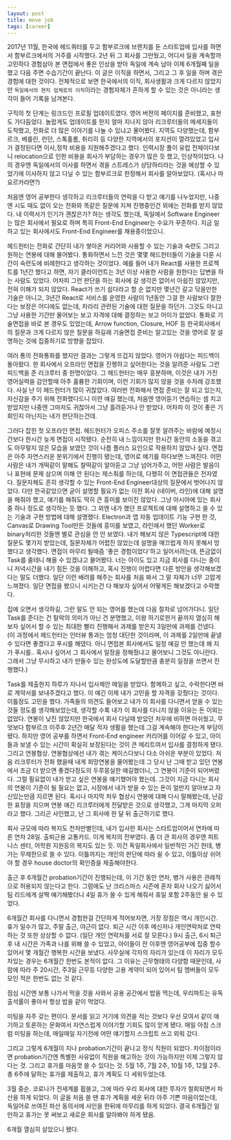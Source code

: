 ```yaml
---
layout: post
title: move job
tags: [career]
---
```


2017년 11월, 한국에 헤드쿼터를 두고 함부르크에 브랜치를 둔 스타트업에 입사를 하면서 함부르크에서의 거주를 시작했다. 2년 뒤 그 회사를 그만뒀고, 어디서 일을 계속할까 고민하다 경험삼아 본 면접에서 좋은 인상을 받아 독일에 계속 남아 이제 6개월째 일을 했고 다음 주면 수습기간이 끝난다. 이 글은 이직을 하면서, 그리고 그 후 일을 하며 겪은 경험에 대한 것이다. 전체적으로 보면 한국에서의 이직, 회사생활과 크게 다르지 않았지만 `독일에서의 현지 업체로의 이직`이라는 경험자체가 흔하게 할 수 있는 것은 아니라는 생각이 들어 기록을 남겨본다.

구직의 첫 단계는 링크드인 프로필 업데이트였다. 영어 버젼의 페이지를 준비했고, 표현도 가다듬었다. 놀랍게도 업데이트를 한지 얼마 지나지 않아 리크루터들의 메세지들이 도착했고, 전화로 더 많은 이야기를 나눌 수 있냐고 물어봤다. 지역도 다양했는데, 함부르크, 베를린, 런던, 스톡홀롬, 취리히 등 다양한 지역에서의 포지션이 열려있었고 입사가 결정된다면 이사,정착 비용을 지원해주겠다고 했다. 인력시장 풀이 유럽 전체이다보니 relocation으로 인한 비용을 회사가 부담하는 경우가 많은 듯 했고, 인상적이었다. 나의 경우엔 독일에서의 이사를 하면서 겪을 스트레스가 상당하리라는 것을 예상할 수 있었기에 이사하지 않고 다닐 수 있는 함부르크로 한정해서 회사를 알아보았다. (혹시나 마요르카라면?)

처음엔 영어 공부한다 생각하고 리크루터들의 연락을 다 받고 얘기를 나누었지만, 나중엔 시도 때도 없이 오는 전화와 똑같은 질문에 지쳐 진행중인건 외에는 전화를 받지 않았다. 내 이력서가 인기가 괜찮은가? 하는 생각도 했는데, 독일에서 Software Engineer는 많은 회사에서 필요로 하며 특히 Front-End Engineer는 수요가 꾸준하다. 지금 일하고 있는 회사에서도 Front-End Engineer를 채용중이었으니.

헤드헌터는 전화로 간단히 내가 쌓아온 커리어와 사용할 수 있는 기술과 숙련도 그리고 원하는 연봉에 대해 물어봤다. 통화하면서 느낀 것은 몇몇 헤드헌터들이 기술을 다룬 시간이 숙련도에 비례한다고 생각하는 것이었다. 예를 들어 내가 React를 사용한 프로젝트를 1년간 했다고 하면, 자기 클라이언트는 3년 이상 사용한 사람을 원한다는 답변을 하는 사람도 있었다. 어차피 그런 판단을 하는 회사에 갈 생각은 없어서 아쉽진 않았지만, 전혀 이해가 되지 않았다. React가 쓰기 쉽다라고 할 순 없지만 몇년간 갈고 닦을만한 기술은 아니고, 3년간 React로 서비스를 운영한 사람이 1년동안 그걸 한 사람보다 잘한다는 보장은 어디에도 없는데, 차라리 관련된 기술에 대한 질문을 하던가. 그것도 아니고 그냥 사용한 기간만 물어보는 보고 자격에 대해 결정하는 보고 어이가 없었다. 통화로 기술면접을 바로 본 경우도 있었는데, Arrow function, Closure, HOF 등 한국회사에서의 질문과 크게 다르지 않은 질문을 하길래 기술면접 준비는 알고있는 것을 영어로 잘 설명하는 것에 집중하기로 방향을 잡았다.

여러 통의 전화통화를 했지만 결과는 그렇게 뜨겁지 않았다. 영어가 아쉽다는 피드백이 돌아왔다. 한 회사에서 오프라인 면접을 진행하고 싶어한다는 것을 알려준 사람도 그런 피드백을 준 리크루터 중 한명이었다. 그 헤드헌터는 매우 흥분하며, 이것은 내가 가진 영어실력을 감안할때 아주 훌륭한 기회이며, 이런 기회가 많지 않을 것을 수차례 강조했다. 사실 난 이 헤드헌터가 많이 귀찮았다. 여러번 전화해서 면접 준비는 잘 되고 있는지, 자신감을 주기 위해 전화했다드니 이런 얘길 했는데, 처음엔 영어듣기 연습하는 셈 치고 받았지만 나중엔 그마저도 귀찮아서 그냥 흘려듣거나 안 받았다. 어차피 이 것이 좋은 기회인지 아닌지는 내가 판단하는건데.

그러다 잡힌 첫 오프라인 면접. 헤드헌터가 오피스 주소를 잘못 알려주는 바람에 예정시간보다 한시간 늦게 면접이 시작됐다. 순전히 내 느낌이지만 한시간 동안의 소동을 겪고도 아무렇지 않은 모습을 보였던 것이 나름 플러스 요인으로 작용하지 않았나 싶다. 면접은 아주 자연스러운 분위기에서 진행이 됐는데, 영어로 얘기를 하다보면 느껴진다. 어떤 사람은 내가 개떡같이 말해도 찰떡같이 알아듣고 그냥 넘어가주고, 어떤 사람은 발음이나 표현에 문제 삼으며 이해 안 된다는 제스춰를 하는데, 다행히 이 면접관들은 전자였다.  질문자체도 흔히 생각할 수 있는 Front-End Engineer대상의 질문에서 벗어나지 않았다. 다만 한국같았으면 굳이 설명할 필요가 없는 이전 회사 (네이버, 라인)에 대해 설명을 해줘야 했고, 얘기를 해줘도 딱히 큰 흥미를 보이진 않았다. 그냥 아시아에 있는 회사중 하나 정도로 생각하는 듯 했다. 그 외엔 내가 했던 프로젝트에 대해 설명하고 쓸 수 있는 기술과 구현 방법에 대해 설명했다. Electron과 앱 자동 업데이트 기능 구현 한 것, Canvas로 Drawing Tool만든 것들에 흥미를 보였고, 라인에서 했던 Worker로 binary처리한 것들엔 별로 관심을 안 안 보였다. 내가 해보지 않은 Typescript에 대한 질문도 몇가지 받았는데, 질문자체가 어렵진 않았는데 설명을 매끄럽게 하지 못해서 망했다고 생각했다. 면접이 마무리 될때즘 '좋은 경험이었다'하고 일어서려는데, 뜬금없이 Task를 줄테니 해올 수 있겠냐고 물어봤다. 너는 아이도 있고 지금 회사를 다니는 중이니 저녁시간을 내기 힘든 것을 이해하고, 혹시 진행이 어렵다면 다른 방안을 생각해보겠다는 말도 더했다. 일단 이런 배려를 해주는 회사를 처음 봐서 그 말 자체가 너무 고맙게 느껴졌다. 일단 면접을 봤으니 시키는건 다 해보자 싶어서 어떻게든 해보겠다고 수락했다.

집에 오면서 생각하길, 그런 말도 안 되는 영어를 했는데 다음 절차로 넘어가다니. 일단 Task를 준다는 건 탈락의 의미가 아닌 건 분명했고, 이왕 하기로한거 끝까지 열심히 해보자 싶어서 할 수 있는 최대한 빨리 진행해서 과제를 받은지 3일만에 과제를 건넸다. (이 과정에서 헤드헌터는 인터뷰 통과는 엄청 대단한 것이라며, 이 과제를 2일만에 끝낼 수 있다면 좋겠다고 푸시를 해댔다. 아니 면접본 회사에서도 일정 얘길 안 했는데 왜 지가 푸시를.. 혹시나 싶어서 그 회사에서 일정을 정해줬냐고 물어보니 그것도 아니란다. 그래서 그냥 무시하고 내가 만들수 있는 완성도에 도달할만큼 충분히 일정을 쓰면서 진행했다.)

Task를 제출한지 하루가 지나서 입사제안 메일을 받았다. 함께하고 싶고, 수락한다면 바로 계약서를 보내주겠다고 했다. 이 얘긴 이제 내가 고민을 할 자격을 갖췄다는 것이다. 이틀정도 고민을 했다. 가족들의 의견도 들어보고 내가 이 회사를 다니면서 얻을 수 있는 것들 정도를 생각해보았는데, 생각할 수록 내가 이 회사를 다니지 않을 이유는 돈 이외는 없었다. 연봉이 낮진 않았지만 한국에서 회사 다닐때 받았던 처우에 비하면 아쉬웠고, 무엇보다 함부르크 이주후 2년간 매달 적자 생활을 했는데 그걸 계속해야 한다는게 부담이 됐다. 하지만 영어 공부를 하면서 Front-End engineer 커리어를 이어갈 수 있고, 아이들과 보낼 수 있는 시간이 확실히 보장된다는 것이 큰 메리트여서 입사를 결정하게 됐다.  그리고 연봉협상. 연봉협상에선 내가 겪는 케이스다보니 다소 아쉬운 부분이 있었다. 처음 리크루터가 전화 했을때 내게 희망연봉을 물어봤는데 그 당시 난 그때 받고 있던 연봉에서 조금 더 받으면 좋겠다정도의 두루뭉실한 얘길했더니, 그 연봉이 기준이 되어버렸다. 그럴 필요없이 내가 받고 싶은 연봉을 얘기했어야 했는데. 그것이 지금 다니는 회사의 연봉이 기준이 될 필요는 없고, 시장에서 내가 받을 수 있는 돈이 얼만지 알아보고 자신있는만큼 지르면 된다. 혹시나 마지막 처우 협상시 연봉에 대해 다시 말해봤는데, 난감한 표정을 지으며 연봉 얘긴 리크루터에게 전달받은 것으로 생각했고, 그게 마지막 오퍼라고 했다.  그리곤 사인했고, 난 그 회사에 한 달 뒤 출근하기로 했다.

회사 규모에 따라 복지도 천차만별인데, 내가 입사한 회사는 스타트업이어서 연차에 따른 연차 28일. 출퇴근용 교통카드. 이게 복지의 전부였다. 좀 더 큰 회사의 경우엔 피트니스 센터, 어학원 지원등의 복지도 있는 듯. 이건 독일회사에서 일반적인 거긴 한데, 병가는 무제한으로 쓸 수 있다. 이틀까지는 개인의 판단에 따라 쉴 수 있고, 이틀이상 쉬어야 할 경우 house doctor의 확인증을 제출해야한다.

출근 후 6개월간 probation기간이 진행되는데, 이 기간 동안 연차, 병가 사용은 관례적으로 허용되지 않는다고 한다.  그럼에도 난 크리스마스 시즌에 혼자 회사 나오기 싫어서 팀 리드에게 살짝 얘기해봤더니 4일 휴가 쓸 수 있게 해줘서 휴일 포함 2주동안 쉴 수 있었다.

6개월간 회사를 다니면서 경험한걸 간단하게 적어보자면, 가장 장점은 역시 개인시간. 휴가 일수가 많고, 주말 출근, 야근이 없다. 퇴근 시간 이후 메신저나 개인연락처로 연락하는 것 또한 상상할 수 없다. (일단 개인 연락처를 서로 잘 모른다.) 9시 출근, 6시 퇴근 후 내 시간은 가족과 나를 위해 쓸 수 있었고, 아이들이 잔 이후엔 영어공부에 집중 할수 있어서 몇 개월간 행복한 시간을 보냈다.  사무실에 각자의 자리가 있는데 이 자리가 모두 차있는 경우는 6개월간 한번도 본적이 없다. 그 이유는 근무형태의 다양함 때문인데, 사람에 따라 주 20시간, 주3일 근무등 다양한 고용 계약이 되어 있어서 팀 멤버들이 모두 모인 적은 한번도 없는 것 같다.

점심 시간엔 보통 나가서 먹을 것을 사와서 공용 공간에서 밥을 먹는데, 우리파트는 유독 출석률이 좋아서 항상 밥을 같이 먹었다.

미팅을 자주 갖는 편이다. 문서를 읽고 거기에 의견을 적는 것보다 우선 모여서 같이 얘기하고 토론하는 문화여서 자연스럽게 이야기할 기회도 많이 얻게 됐다. 매일 아침 스크럼 미팅을 하는데, 매일매일 자기전에 어떤 얘기할지 스크립트 쓰고 외워 갔다.

그리고 그렇게 6개월이 지나 probation기간이 끝나고 정식 직원이 되었다. 차이점이라면 probation기간엔 특별한 사유없이 직원을 해고하는 것이 가능하지만 이제 그렇지 않다는 것. 그리고 휴가를 마음껏 쓸 수 있다는 것. 5월 1주, 7월 2주, 10월 1주, 12월 2주. 총 6주에 달하는 휴가를 제출하고, 휴가 계획도 다 세워두었는데.

3월 중순. 코로나가 전세계를 휩쓸고, 그에 따라 우리 회사에 대한 투자가 철회되면서 파산을 하게 되었다. 이 글을 처음 쓸 땐 휴가 계획을 세운 뒤라 아주 기쁜 마음이었는데, 독일어로 쓰여진 파산 동의서에 사인을 한뒤에  마무리를 하게 되었다. 결국 6개월간 일만하고 휴가는 못 써보고 새로운 회사를 알아봐야 하게 됐음.

6개월 열심히 살았으니 됐다.